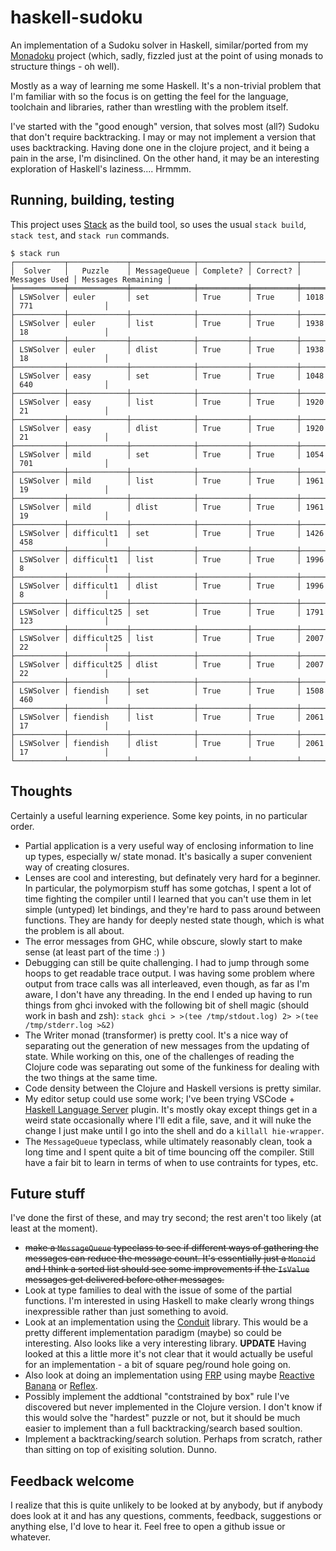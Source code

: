 # haskell-sudoku

An implementation of a Sudoku solver in Haskell, similar/ported from my [Monadoku](https://github.com/retnuh/monadoku) project (which, sadly, fizzled just at the point of using monads to structure things - oh well).

Mostly as a way of learning me some Haskell. It's a non-trivial problem that
I'm familiar with so the focus is on getting the feel for the language, toolchain and libraries,
rather than wrestling with the problem itself.

I've started with the "good enough" version, that solves most (all?) Sudoku that don't require backtracking.
I may or may not implement a version that uses backtracking. Having done one in the clojure project,
and it being a pain in the arse, I'm disinclined. On the other hand, it may be an interesting exploration
of Haskell's laziness.... Hrmmm.

## Running, building, testing

This project uses [Stack](https://www.haskellstack.org/) as the build tool, so uses the usual
`stack build`, `stack test`, and `stack run` commands.

```{bash}
$ stack run
┌───────────┬─────────────┬──────────────┬───────────┬──────────┬───────────────┬────────────────────┐
│  Solver   │   Puzzle    │ MessageQueue │ Complete? │ Correct? │ Messages Used │ Messages Remaining │
╞═══════════╪═════════════╪══════════════╪═══════════╪══════════╪═══════════════╪════════════════════╡
│ LSWSolver │ euler       │ set          │ True      │ True     │ 1018          │ 771                │
├───────────┼─────────────┼──────────────┼───────────┼──────────┼───────────────┼────────────────────┤
│ LSWSolver │ euler       │ list         │ True      │ True     │ 1938          │ 18                 │
├───────────┼─────────────┼──────────────┼───────────┼──────────┼───────────────┼────────────────────┤
│ LSWSolver │ euler       │ dlist        │ True      │ True     │ 1938          │ 18                 │
├───────────┼─────────────┼──────────────┼───────────┼──────────┼───────────────┼────────────────────┤
│ LSWSolver │ easy        │ set          │ True      │ True     │ 1048          │ 640                │
├───────────┼─────────────┼──────────────┼───────────┼──────────┼───────────────┼────────────────────┤
│ LSWSolver │ easy        │ list         │ True      │ True     │ 1920          │ 21                 │
├───────────┼─────────────┼──────────────┼───────────┼──────────┼───────────────┼────────────────────┤
│ LSWSolver │ easy        │ dlist        │ True      │ True     │ 1920          │ 21                 │
├───────────┼─────────────┼──────────────┼───────────┼──────────┼───────────────┼────────────────────┤
│ LSWSolver │ mild        │ set          │ True      │ True     │ 1054          │ 701                │
├───────────┼─────────────┼──────────────┼───────────┼──────────┼───────────────┼────────────────────┤
│ LSWSolver │ mild        │ list         │ True      │ True     │ 1961          │ 19                 │
├───────────┼─────────────┼──────────────┼───────────┼──────────┼───────────────┼────────────────────┤
│ LSWSolver │ mild        │ dlist        │ True      │ True     │ 1961          │ 19                 │
├───────────┼─────────────┼──────────────┼───────────┼──────────┼───────────────┼────────────────────┤
│ LSWSolver │ difficult1  │ set          │ True      │ True     │ 1426          │ 458                │
├───────────┼─────────────┼──────────────┼───────────┼──────────┼───────────────┼────────────────────┤
│ LSWSolver │ difficult1  │ list         │ True      │ True     │ 1996          │ 8                  │
├───────────┼─────────────┼──────────────┼───────────┼──────────┼───────────────┼────────────────────┤
│ LSWSolver │ difficult1  │ dlist        │ True      │ True     │ 1996          │ 8                  │
├───────────┼─────────────┼──────────────┼───────────┼──────────┼───────────────┼────────────────────┤
│ LSWSolver │ difficult25 │ set          │ True      │ True     │ 1791          │ 123                │
├───────────┼─────────────┼──────────────┼───────────┼──────────┼───────────────┼────────────────────┤
│ LSWSolver │ difficult25 │ list         │ True      │ True     │ 2007          │ 22                 │
├───────────┼─────────────┼──────────────┼───────────┼──────────┼───────────────┼────────────────────┤
│ LSWSolver │ difficult25 │ dlist        │ True      │ True     │ 2007          │ 22                 │
├───────────┼─────────────┼──────────────┼───────────┼──────────┼───────────────┼────────────────────┤
│ LSWSolver │ fiendish    │ set          │ True      │ True     │ 1508          │ 460                │
├───────────┼─────────────┼──────────────┼───────────┼──────────┼───────────────┼────────────────────┤
│ LSWSolver │ fiendish    │ list         │ True      │ True     │ 2061          │ 17                 │
├───────────┼─────────────┼──────────────┼───────────┼──────────┼───────────────┼────────────────────┤
│ LSWSolver │ fiendish    │ dlist        │ True      │ True     │ 2061          │ 17                 │
└───────────┴─────────────┴──────────────┴───────────┴──────────┴───────────────┴────────────────────┘
```

## Thoughts

Certainly a useful learning experience. Some key points, in no particular order.

- Partial application is a very useful way of enclosing information to line up types, especially w/ state monad. It's basically a super convenient way of creating closures.
- Lenses are cool and interesting, but definately very hard for a beginner. In particular, the polymorpism stuff has some gotchas, I spent a lot of time fighting the compiler until I learned that you can't use them in let simple (untyped) let bindings, and they're hard to pass around between functions. They are handy for deeply nested state though, which is what the problem is all about.
- The error messages from GHC, while obscure, slowly start to make sense (at least part of the time :) )
- Debugging can still be quite challenging. I had to jump through some hoops to get readable trace output. I was having some problem where output from trace calls was all interleaved, even though, as far as I'm aware, I don't have any threading. In the end I ended up having to run things from ghci invoked with the following bit of shell magic (should work in bash and zsh): `stack ghci > >(tee /tmp/stdout.log) 2> >(tee /tmp/stderr.log >&2)`
- The Writer monad (transformer) is pretty cool. It's a nice way of separating out the generation of new messages from the updating of state. While working on this, one of the challenges of reading the Clojure code was separating out some of the funkiness for dealing with the two things at the same time.
- Code density between the Clojure and Haskell versions is pretty similar.
- My editor setup could use some work; I've been trying VSCode + [Haskell Language Server](https://github.com/alanz/vscode-hie-server) plugin. It's mostly okay except things get in a weird state occasionally where I'll edit a file, save, and it will nuke the change I just make until I go into the shell and do a `killall hie-wrapper`.
- The `MessageQueue` typeclass, while ultimately reasonably clean, took a long time and I spent quite a bit of time bouncing off the compiler. Still have a fair bit to learn in terms of when to use contraints for types, etc.

## Future stuff

I've done the first of these, and may try second; the rest aren't too likely (at least at the moment).

- ~~make a `MessageQueue` typeclass to see if different ways of gathering the messages can reduce the message count. It's essentially just a `Monoid` and I think a sorted list should see some improvements if the `IsValue` messages get delivered before other messages.~~
- Look at type families to deal with the issue of some of the partial functions. I'm interested in using Haskell to make clearly wrong things inexpressible rather than just something to avoid.
- Look at an implementation using the [Conduit](https://github.com/snoyberg/conduit) library. This would be a pretty different implementation paradigm (maybe) so could be interesting. Also looks like a very interesting library. **UPDATE** Having looked at this a little more it's not clear that it would actually be useful for an implementation - a bit of square peg/round hole going on.
- Also look at doing an implementation using [FRP](https://wiki.haskell.org/Functional_Reactive_Programming) using maybe [Reactive Banana](https://wiki.haskell.org/Reactive-banana) or [Reflex](https://github.com/reflex-frp/reflex).
- Possibly implement the addtional "contstrained by box" rule I've discovered but never implemented in the Clojure version. I don't know if this would solve the "hardest" puzzle or not, but it should be much easier to implement than a full backtracking/search based soultion.
- Implement a backtracking/search solution. Perhaps from scratch, rather than sitting on top of exisiting solution. Dunno.

## Feedback welcome

I realize that this is quite unlikely to be looked at by anybody, but if anybody does look at it and has any questions, comments, feedback, suggestions or anything else, I'd love to hear it. Feel free to open a github issue or whatever.
